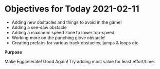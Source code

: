 # Objectives for Today 2021-02-11

- Adding new obstacles and things to avoid in the game!
- Adding a see-saw obstacle
- Adding a maximum speed zone to lower top-speed.
- Working more on the punching glove obstacle!
- Creating prefabs for various track obstacles; jumps & loops etc

**Purpose**

Make Eggcelerate! Good Again!
Try adding most value for least effort/time.
